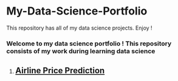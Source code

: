 # My-Data-Science-Portfolio
This repository has  all of my data science projects. Enjoy !

### Welcome to my data science portfolio ! This repository consists of my work during learning data science  

1. ## [Airline Price Prediction](https://github.com/ugursavci/Marketing-Segmentation-Project/blob/main/Marketin%20Segmentation/Untitled.ipynb)

